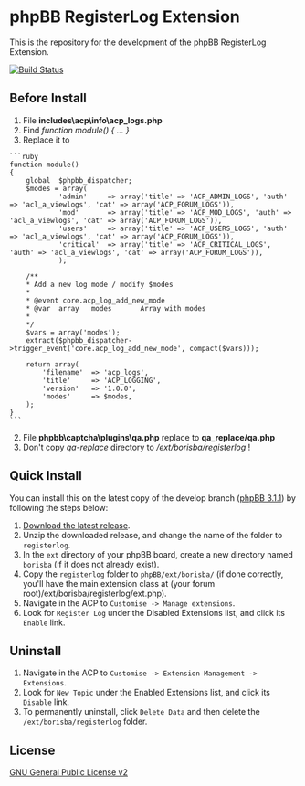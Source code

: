 # phpBB RegisterLog Extension

This is the repository for the development of the phpBB RegisterLog Extension.

[![Build Status](https://travis-ci.org/borisba/registerlog.svg?branch=master)](https://travis-ci.org/borisba/registerlog)

## Before Install

1. File **includes\acp\info\acp_logs.php**
  1. Find *function module() { ... }*
  2. Replace it to
	
	```ruby
 	function module()
	{
		global  $phpbb_dispatcher;
		$modes = array(
				'admin'		=> array('title' => 'ACP_ADMIN_LOGS', 'auth' => 'acl_a_viewlogs', 'cat' => array('ACP_FORUM_LOGS')),
				'mod'		=> array('title' => 'ACP_MOD_LOGS', 'auth' => 'acl_a_viewlogs', 'cat' => array('ACP_FORUM_LOGS')),
				'users'		=> array('title' => 'ACP_USERS_LOGS', 'auth' => 'acl_a_viewlogs', 'cat' => array('ACP_FORUM_LOGS')),
				'critical'	=> array('title' => 'ACP_CRITICAL_LOGS', 'auth' => 'acl_a_viewlogs', 'cat' => array('ACP_FORUM_LOGS')),
				);
		
		/**
		* Add a new log mode / modify $modes
		*
		* @event core.acp_log_add_new_mode
		* @var	array	modes		Array with modes
		*
		*/
		$vars = array('modes');
		extract($phpbb_dispatcher->trigger_event('core.acp_log_add_new_mode', compact($vars)));
		
		return array(
			'filename'	=> 'acp_logs',
			'title'		=> 'ACP_LOGGING',
			'version'	=> '1.0.0',
			'modes'		=> $modes,
		);
	}
	```

2. File **phpbb\captcha\plugins\qa.php** replace to **qa_replace/qa.php**
  1. Don't copy *qa-replace* directory to */ext/borisba/registerlog* !

## Quick Install
You can install this on the latest copy of the develop branch ([phpBB 3.1.1](https://github.com/phpbb/phpbb3)) by following the steps below:

1. [Download the latest release](https://github.com/BorisBerdichevski/RegisterLog).
2. Unzip the downloaded release, and change the name of the folder to `registerlog`.
3. In the `ext` directory of your phpBB board, create a new directory named `borisba` (if it does not already exist).
4. Copy the `registerlog` folder to `phpBB/ext/borisba/` (if done correctly, you'll have the main extension class at (your forum root)/ext/borisba/registerlog/ext.php).
5. Navigate in the ACP to `Customise -> Manage extensions`.
6. Look for `Register Log` under the Disabled Extensions list, and click its `Enable` link.

## Uninstall

1. Navigate in the ACP to `Customise -> Extension Management -> Extensions`.
2. Look for `New Topic` under the Enabled Extensions list, and click its `Disable` link.
3. To permanently uninstall, click `Delete Data` and then delete the `/ext/borisba/registerlog` folder.

## License
[GNU General Public License v2](http://opensource.org/licenses/GPL-2.0)
